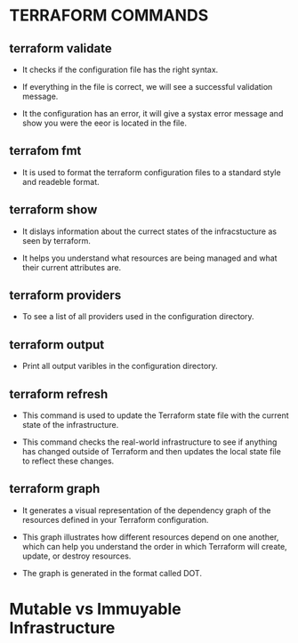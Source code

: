 # TERRAFORM COMMANDS 

## terraform validate 
* It checks if the configuration file has the right syntax. 

* If everything in the file is correct, we will see a successful validation message. 

* It the configuration has an error, it will give a systax error message and show you were the eeor is located in the file. 

## terrafom fmt 
* It is used to format the terraform configuration files to a standard style and readeble format. 

## terraform show 
* It dislays information about the currect states of the infracstucture as seen by terraform. 

* It helps you understand what resources are being managed and what their current attributes are.

## terraform providers 

* To see a list of all providers used in the configuration directory. 

## terraform output

* Print all output varibles in the configuration directory. 

## terraform refresh 
* This command is used to update the Terraform state file with the current state of the infrastructure. 

* This command checks the real-world infrastructure to see if anything has changed outside of Terraform and then updates the local state file to reflect these changes.

## terraform graph
* It generates a visual representation of the dependency graph of the resources defined in your Terraform configuration. 

* This graph illustrates how different resources depend on one another, which can help you understand the order in which Terraform will create, update, or destroy resources.

* The graph is generated in the format called DOT. 

# Mutable vs Immuyable Infrastructure
